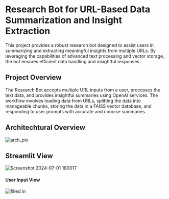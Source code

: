# Research Bot for URL-Based Data Summarization and Insight Extraction
This project provides a robust research bot designed to assist users in summarizing and extracting meaningful insights from multiple URLs. 
By leveraging the capabilities of advanced text processing and vector storage, the bot ensures efficient data handling and insightful responses.

## Project Overview
The Research Bot accepts multiple URL inputs from a user, processes the text data, and provides insightful summaries using OpenAI services. 
The workflow involves loading data from URLs, splitting the data into manageable chunks, storing the data in a FAISS vector database, and responding to user prompts with accurate and concise summaries.

## Architechtural Overview
![arch_pix](https://github.com/fosetorico/tomato_disease_detection/assets/14139087/d06136c5-ae64-4c2f-9fe2-3eda2b80a352)

## Streamlit View
![Screenshot 2024-07-01 180017](https://github.com/fosetorico/tomato_disease_detection/assets/14139087/0b74635e-affa-4a53-8e34-6ef04b8479b4)

#### User Input View
![filled in](https://github.com/fosetorico/tomato_disease_detection/assets/14139087/fc8e6542-d33b-4f1e-82ea-2f4396f9dbcf)

